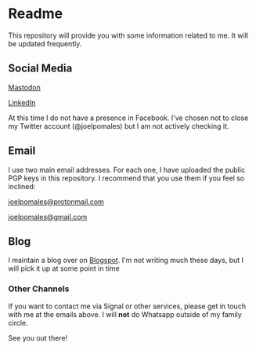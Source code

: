 # Readme

This repository will provide you with some information related to me. It will be updated frequently.

## Social Media

[Mastodon](https://mastodon.social/@joelpomales)

[LinkedIn](https://www.linkedin.com/in/joelpomales)

At this time I do not have a presence in Facebook. I've chosen not to close my Twitter account (@joelpomales) but I am not actively checking it.

## Email

I use two main email addresses. For each one, I have uploaded the public PGP keys in this repository. I recommend that you use them if you feel so inclined:

[joelpomales@protonmail.com](https://github.com/joelpomales/public/blob/d8667a938ad4e2bd961df6e6d8c3148a9529e004/ProtonMail%20PGP)

[joelpomales@gmail.com](https://github.com/joelpomales/public/blob/5e8bdb75e96079083f8ddd03dff2581ea68bdb84/Gmail%20PGP)

## Blog

I maintain a blog over on [Blogspot](https://joelpomales.blogspot.com/). I'm not writing much these days, but I will pick it up at some point in time

### Other Channels

If you want to contact me via Signal or other services, please get in touch with me at the emails above. I will **not** do Whatsapp outside of my family circle.

See you out there!
